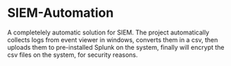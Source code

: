 # SIEM-Automation

A completelely automatic solution for SIEM. The project automatically collects logs from event viewer in windows, converts them in a csv, then uploads them to pre-installed Splunk on the system, finally will encrypt the csv files on the system, for security reasons.
